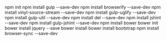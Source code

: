 npm init
npm install gulp --save-dev
npm install browserify --save-dev
npm install vinyl-source-stream --save-dev
npm install gulp-uglify --save-dev
npm install gulp-util --save-dev
npm install del --save-dev
npm install jshint --save-dev
npm install gulp-jshint --save-dev
npm install bower
bower init
bower install jquery --save
bower install
bower install bootstrap
npm install browser-sync --save-dev
